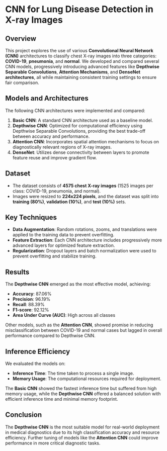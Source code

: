 # CNN for Lung Disease Detection in X-ray Images

## Overview
This project explores the use of various **Convolutional Neural Network (CNN)** architectures to classify chest X-ray images into three categories: **COVID-19**, **pneumonia**, and **normal**. We developed and compared several CNN models, progressively introducing advanced features like **Depthwise Separable Convolutions**, **Attention Mechanisms**, and **DenseNet architectures**, all while maintaining consistent training settings to ensure fair comparison.

## Models and Architectures
The following CNN architectures were implemented and compared:

1. **Basic CNN**: A standard CNN architecture used as a baseline model.
2. **Depthwise CNN**: Optimized for computational efficiency using Depthwise Separable Convolutions, providing the best trade-off between accuracy and performance.
3. **Attention CNN**: Incorporates spatial attention mechanisms to focus on diagnostically relevant regions of X-ray images.
4. **DenseNet**: Utilizes dense connectivity between layers to promote feature reuse and improve gradient flow.

## Dataset
- The dataset consists of **4575 chest X-ray images** (1525 images per class: COVID-19, pneumonia, and normal).
- Images were resized to **224x224 pixels**, and the dataset was split into **training (80%)**, **validation (10%)**, and **test (10%)** sets.

## Key Techniques
- **Data Augmentation**: Random rotations, zooms, and translations were applied to the training data to prevent overfitting.
- **Feature Extraction**: Each CNN architecture includes progressively more advanced layers for optimized feature extraction.
- **Regularization**: Dropout layers and batch normalization were used to prevent overfitting and stabilize training.

## Results
The **Depthwise CNN** emerged as the most effective model, achieving:
- **Accuracy**: 87.06%
- **Precision**: 96.19%
- **Recall**: 88.39%
- **F1-score**: 92.12%
- **Area Under Curve (AUC)**: High across all classes

Other models, such as the **Attention CNN**, showed promise in reducing misclassification between COVID-19 and normal cases but lagged in overall performance compared to Depthwise CNN.

## Inference Efficiency
We evaluated the models on:
- **Inference Time**: The time taken to process a single image.
- **Memory Usage**: The computational resources required for deployment.
  
The **Basic CNN** showed the fastest inference time but suffered from high memory usage, while the **Depthwise CNN** offered a balanced solution with efficient inference time and minimal memory footprint.

## Conclusion
The **Depthwise CNN** is the most suitable model for real-world deployment in medical diagnostics due to its high classification accuracy and resource efficiency. Further tuning of models like the **Attention CNN** could improve performance in more critical diagnostic tasks.
